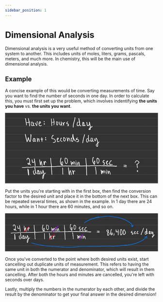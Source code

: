 ```yaml
---
sidebar_position: 1
---
```


# Dimensional Analysis

Dimensional analysis is a very useful method of converting units from one system to another. This includes units of moles, liters, grams, pascals, meters, and much more. In chemistry, this will be the main use of dimensional analysis.

## Example

A concise example of this would be converting measurements of time. Say you want to find the number of seconds in one day. In order to calculate this, you must first set up the problem, which involves indentifying **the units you have** vs. **the units you want**.

![Dimensional Analysis Setup](/img/dimensional-analysis-setup.jpg)

Put the units you're starting with in the first box, then find the conversion factor to the desired unit and place it in the bottom of the next box. This can be repeated several times, as shown in the example. In 1 day there are 24 hours, while in 1 hour there are 60 minutes, and so on.

![Dimensional Analysis Solved](/img/dimensional-analysis-solved.jpg)

Once you've converted to the point where both desired units exist, start cancelling out duplicate units of measurement. This refers to having the same unit in both the numerator and denominator, which will result in them cancelling. After both the hours and minutes are cancelled, you're left with seconds over days.

Lastly, multiply the numbers in the numerator by each other, and divide the result by the denominator to get your final answer in the desired dimension!